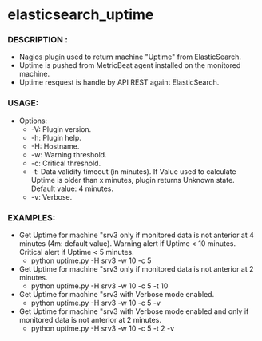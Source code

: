 # elasticsearch_uptime

### DESCRIPTION :
  * Nagios plugin used to return machine "Uptime" from ElasticSearch.
  * Uptime is pushed from MetricBeat agent installed on the monitored machine.
  * Uptime resquest is handle by API REST againt ElasticSearch.

### USAGE:
  * Options:
    * -V: Plugin version.
    * -h: Plugin help.
    * -H: Hostname.
    * -w: Warning threshold.
    * -c: Critical threshold.
    * -t: Data validity timeout (in minutes). If Value used to calculate Uptime is older than x minutes, plugin returns Unknown state. Default value: 4 minutes. 
    * -v: Verbose.

### EXAMPLES: 
  * Get Uptime for machine "srv3 only if monitored data is not anterior at 4 minutes (4m: default value). Warning alert if Uptime < 10 minutes. Critical alert if Uptime < 5 minutes.
    * python uptime.py -H srv3 -w 10 -c 5
  * Get Uptime for machine "srv3 only if monitored data is not anterior at 2 minutes. 
    * python uptime.py -H srv3 -w 10 -c 5 -t 10
  * Get Uptime for machine "srv3 with Verbose mode enabled.
    * python uptime.py -H srv3 -w 10 -c 5 -v
  * Get Uptime for machine "srv3 with Verbose mode enabled and only if monitored data is not anterior at 2 minutes. 
    * python uptime.py -H srv3 -w 10 -c 5 -t 2 -v


